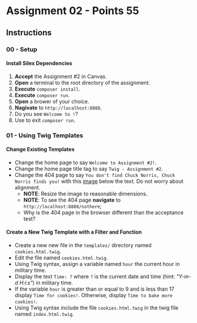 # Assignment 02 - Points **55**

## Instructions

### 00 - Setup

#### Install Silex Dependencies

1. **Accept** the Assignment #2 in Canvas.
2. **Open** a terminal to the root directory of the assignment.
3. **Execute** `composer install`.
4. **Execute** `composer run`.
5. **Open** a brower of your choice.
6. **Nagivate** to `http://localhost:8888`.
7. Do you see `Welcome to !`?
8. Use <CTRL-C> to exit `composer run`.

### 01 - Using Twig Templates

#### Change Existing Templates

- Change the home page to say `Welcome to Assignment #2!`.
- Change the home page title tag to say `Twig - Assignment #2`.
- Change the 404 page to say `You don't find Chuck Norris, Chuck Norris finds you!` with this [image](https://www.mrctv.org/sites/default/files/uploads/chucknorris.jpg) below the text.  Do not worry about alignment.
    - **NOTE**: Resize the image to reasonable dimensions.
    - **NOTE**: To see the 404 page **navigate** to `http://localhost:8888/nothere`;
    - Why is the 404 page in the browser different than the acceptance test?

#### Create a New Twig Template with a Filter and Function

- Create a new new file in the `templates/` directory named `cookies.html.twig`.
- Edit the file named `cookies.html.twig`.
- Using Twig syntax, assign a variable named `hour` the current hour in military time.
- Display the text `Time: ?` where `?` is the current date and time (hint: *"Y-m-d H:i:s"*) in military time.
- If the variable `hour` is greater than or equal to 9 and is less than 17 display `Time for cookies!`.  Otherwise, display `Time to bake more cookies!`.
- Using Twig syntax include the file `cookies.html.twig` in the twig file named `index.html.twig`.
